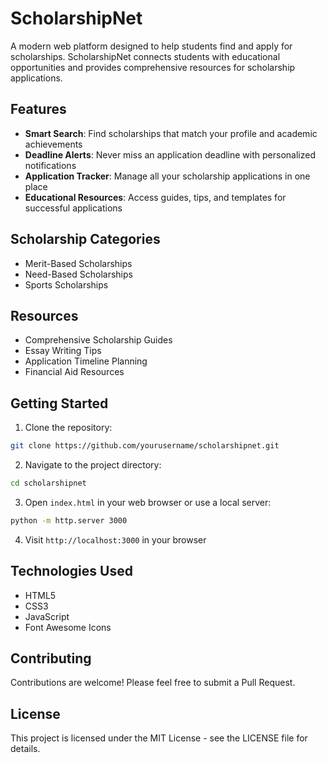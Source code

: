 # ScholarshipNet

A modern web platform designed to help students find and apply for scholarships. ScholarshipNet connects students with educational opportunities and provides comprehensive resources for scholarship applications.

## Features

- **Smart Search**: Find scholarships that match your profile and academic achievements
- **Deadline Alerts**: Never miss an application deadline with personalized notifications
- **Application Tracker**: Manage all your scholarship applications in one place
- **Educational Resources**: Access guides, tips, and templates for successful applications

## Scholarship Categories

- Merit-Based Scholarships
- Need-Based Scholarships
- Sports Scholarships

## Resources

- Comprehensive Scholarship Guides
- Essay Writing Tips
- Application Timeline Planning
- Financial Aid Resources

## Getting Started

1. Clone the repository:
```bash
git clone https://github.com/yourusername/scholarshipnet.git
```

2. Navigate to the project directory:
```bash
cd scholarshipnet
```

3. Open `index.html` in your web browser or use a local server:
```bash
python -m http.server 3000
```

4. Visit `http://localhost:3000` in your browser

## Technologies Used

- HTML5
- CSS3
- JavaScript
- Font Awesome Icons

## Contributing

Contributions are welcome! Please feel free to submit a Pull Request.

## License

This project is licensed under the MIT License - see the LICENSE file for details.
